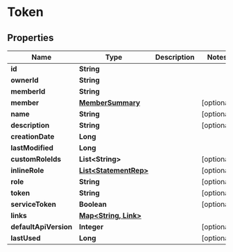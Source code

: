 

# Token


## Properties

Name | Type | Description | Notes
------------ | ------------- | ------------- | -------------
**id** | **String** |  | 
**ownerId** | **String** |  | 
**memberId** | **String** |  | 
**member** | [**MemberSummary**](MemberSummary.md) |  |  [optional]
**name** | **String** |  |  [optional]
**description** | **String** |  |  [optional]
**creationDate** | **Long** |  | 
**lastModified** | **Long** |  | 
**customRoleIds** | **List&lt;String&gt;** |  |  [optional]
**inlineRole** | [**List&lt;StatementRep&gt;**](StatementRep.md) |  |  [optional]
**role** | **String** |  |  [optional]
**token** | **String** |  |  [optional]
**serviceToken** | **Boolean** |  |  [optional]
**links** | [**Map&lt;String, Link&gt;**](Link.md) |  | 
**defaultApiVersion** | **Integer** |  |  [optional]
**lastUsed** | **Long** |  |  [optional]



